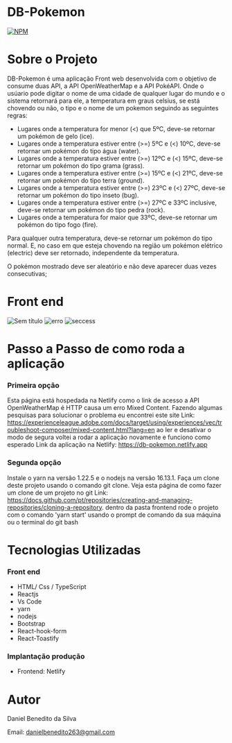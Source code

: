 # DB-Pokemon
[![NPM](https://img.shields.io/npm/l/react)](https://github.com/Daniel-BS-Dev/bootcamp-devsuperior/blob/main/LICENSE)

# Sobre o Projeto

DB-Pokemon é uma aplicação Front web desenvolvida com o objetivo de consume duas API, a API  OpenWeatherMap e a API  PokéAPI. Onde o usúario pode digitar o nome de uma cidade 
de qualquer lugar do mundo e o sistema retornará para ele, a temperatura em graus celsius, se está chovendo ou não, o tipo e o nome de um pokemon seguindo as seguintes regras:

- Lugares onde a temperatura for menor (<) que 5ºC, deve-se retornar um pokémon de gelo (ice).
- Lugares onde a temperatura estiver entre (>=) 5ºC e (<) 10ºC, deve-se retornar um pokémon do tipo água (water).
- Lugares onde a temperatura estiver entre (>=) 12ºC e (<) 15ºC, deve-se retornar um pokémon do tipo grama (grass).
- Lugares onde a temperatura estiver entre (>=) 15ºC e (<) 21ºC, deve-se retornar um pokémon do tipo terra (ground).
- Lugares onde a temperatura estiver entre (>=) 23ºC e (<) 27ºC, deve-se retornar um pokémon do tipo inseto (bug).
- Lugares onde a temperatura estiver entre (>=) 27ºC e 33ºC inclusive, deve-se retornar um pokémon do tipo pedra (rock).
- Lugares onde a temperatura for maior que 33ºC, deve-se retornar um pokémon do tipo fogo (fire).

Para qualquer outra temperatura, deve-se retornar um pokémon do tipo normal.
E, no caso em que esteja chovendo na região um pokémon elétrico (electric) deve ser retornado, independente da temperatura.

O pokémon mostrado deve ser aleatório e não deve aparecer duas vezes consecutivas;


# Front end 

![Sem título](https://user-images.githubusercontent.com/81425846/151712178-b66d1592-39da-49e8-a471-c64815655f1c.png)
![erro](https://user-images.githubusercontent.com/81425846/151712758-2fb455c2-7d29-4764-ae68-96c227857aae.png)
![seccess](https://user-images.githubusercontent.com/81425846/151712188-51cfa320-9a55-4055-8c43-67860c631f26.png)


# Passo a Passo de como roda a aplicação
### Primeira opção
Esta página está hospedada na Netlify como o link de acesso a API OpenWeatherMap é HTTP causa um erro Mixed Content. Fazendo algumas pesquisas para solucionar o problema eu encontrei este site Link: https://experienceleague.adobe.com/docs/target/using/experiences/vec/troubleshoot-composer/mixed-content.html?lang=en
ao ler e desativar o modo de segura voltei a rodar a aplicação novamente e funciono como esperado
Link da aplicação na Netlify: https://db-pokemon.netlify.app

### Segunda opção
  Instale o yarn na versão 1.22.5 e o nodejs na versão 16.13.1. Faça um clone deste projeto usando o comando git clone. Veja esta página de como fazer um clone de um projeto no   git Link: https://docs.github.com/pt/repositories/creating-and-managing-repositories/cloning-a-repository. dentro da pasta frontend rode o projeto com o comando 'yarn start' usando o prompt de comando da sua máquina ou o terminal do git bash
   
# Tecnologias Utilizadas 
### Front end
   - HTML/ Css / TypeScript
   - Reactjs
   - Vs Code
   - yarn
   - nodejs
   - Bootstrap
   - React-hook-form
   - React-Toastify
   

### Implantação produção
   - Frontend: Netlify


# Autor 

Daniel Benedito da Silva

Email: danielbenedito263@gmail.com
